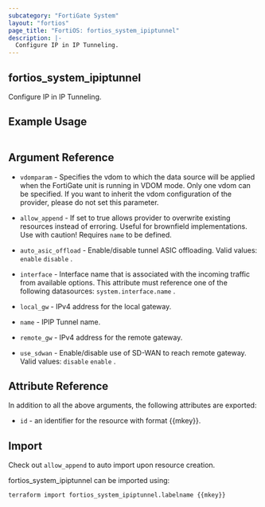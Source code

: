 ```yaml
---
subcategory: "FortiGate System"
layout: "fortios"
page_title: "FortiOS: fortios_system_ipiptunnel"
description: |-
  Configure IP in IP Tunneling.
---
```


## fortios_system_ipiptunnel
Configure IP in IP Tunneling.

## Example Usage

```hcl

```

## Argument Reference
* `vdomparam` - Specifies the vdom to which the data source will be applied when the FortiGate unit is running in VDOM mode. Only one vdom can be specified. If you want to inherit the vdom configuration of the provider, please do not set this parameter.
* `allow_append` - If set to true allows provider to overwrite existing resources instead of erroring. Useful for brownfield implementations. Use with caution! Requires `name` to be defined.

* `auto_asic_offload` - Enable/disable tunnel ASIC offloading. Valid values: `enable` `disable` .
* `interface` - Interface name that is associated with the incoming traffic from available options. This attribute must reference one of the following datasources: `system.interface.name` .
* `local_gw` - IPv4 address for the local gateway.
* `name` - IPIP Tunnel name.
* `remote_gw` - IPv4 address for the remote gateway.
* `use_sdwan` - Enable/disable use of SD-WAN to reach remote gateway. Valid values: `disable` `enable` .

## Attribute Reference

In addition to all the above arguments, the following attributes are exported:
* `id` - an identifier for the resource with format {{mkey}}.

## Import

Check out `allow_append` to auto import upon resource creation.

fortios_system_ipiptunnel can be imported using:
```sh
terraform import fortios_system_ipiptunnel.labelname {{mkey}}
```
